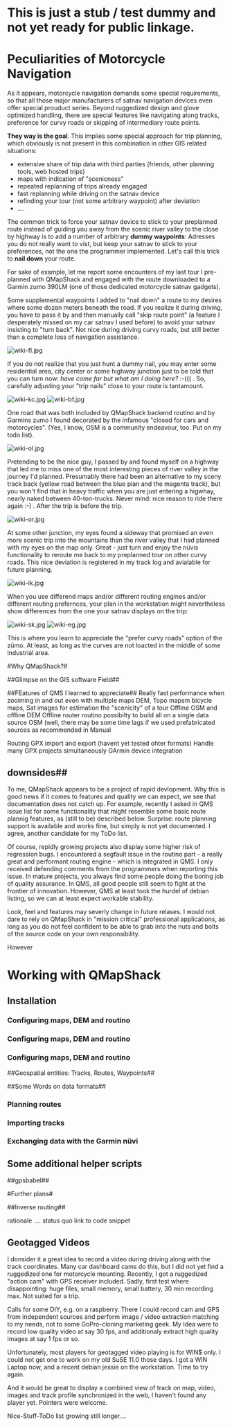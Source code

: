 # This is just a stub / test dummy and not yet ready for public linkage. #

# Peculiarities of Motorcycle Navigation #

As it appears, motorcycle navigation demands some special requirements, so that all those major manufacturers of satnav navigation devices even offer special prouduct series. Beyond ruggedized design and glove optimized handling, there are special features like navigating along tracks, preference for curvy roads or skipping of intermediary route points.

**They way is the goal**. This implies some special approach for trip planning, which obviously is not present in this combination in other GIS related situations:

* extensive share of trip data with third parties (friends, other planning tools, web hosted trips)
* maps with indication of "scenicness"
* repeated replanning of trips already engaged
* fast replanning while driving on the satnav device
* refinding your tour (not some arbitrary waypoint) after deviation
* ....


The common trick to force your satnav device to stick to your preplanned route instead of guiding you away from the scenic river valley to the close by highway is to add a number of arbitrary **dummy waypoints**: Adresses you do not really want to vist, but keep your satnav to stick to your preferences, not the one the programmer implemented. Let's call this trick to **nail down** your route.

For sake of example, let me report some encounters of my last tour I pre-planned with QMapShack and engaged with the route downloaded to a Garmin zumo 390LM (one of those dedicated motorcycle satnav gadgets).


Some supplemental waypoints I added to "nail down" a route to my desires where some dozen meters beneath the road. If you realize it during driving, you have to pass it by and then manually call "skip route point" (a feature I desperately missed on my car satnav I used before) to avoid your satnav insisting to "turn back". Not nice during driving curvy roads, but still better than a complete loss of navigation assistance.

![wiki-fl.jpg](https://bitbucket.org/repo/L5qerE/images/2580338973-wiki-fl.jpg)

If you do not realize that you just hunt a dummy nail, you may enter some residential area, city center or some highway junction just to be told that you can turn now: *have come far but what am I doing here?* :-((( . So, carefully adjusting your "trip nails" close to your route is tantamount. 

![wiki-kc.jpg](https://bitbucket.org/repo/L5qerE/images/1500573576-wiki-kc.jpg)
![wiki-bf.jpg](https://bitbucket.org/repo/L5qerE/images/3741804599-wiki-bf.jpg)

One road that was both included by QMapShack backend routino and by Garmins zumo I found decorated by the infamous "closed for cars and motorcycles". (Yes, I know, OSM is a community endeavour, too. Put on my todo list).

![wiki-ol.jpg](https://bitbucket.org/repo/L5qerE/images/3337226930-wiki-ol.jpg)

Pretending to be the nice guy, I passed by and found myself on a highway that led me to miss one of the most interesting pieces of river valley in the journey I'd planned. Presumably there had been an alternative to my sceny track back (yellow road between the blue plan and the magenta track), but you won't find that in heavy traffic when you are just entering a higwhay, nearly naked between 40-ton-trucks. Never mind: nice reason to ride there again :-) . After the trip is before the trip. 

![wiki-or.jpg](https://bitbucket.org/repo/L5qerE/images/2715376200-wiki-or.jpg)

At some other junction, my eyes found a sideway that promised an even more scenic trip into the mountains than the river valley that I had planned with my eyes on the map only. Great - just turn and enjoy the nüvis functionality to reroute me back to my preplanned tour on other curvy roads. This nice deviation is registered in my track log and avialable for future planning.

![wiki-lk.jpg](https://bitbucket.org/repo/L5qerE/images/1078212255-wiki-lk.jpg)

When you use differend maps and/or different routing engines and/or different routing prefernces, your plan in the workstation might nevertheless show differences from the one your satnav displays on the trip:

![wiki-sk.jpg](https://bitbucket.org/repo/L5qerE/images/3193648309-wiki-sk.jpg)
![wiki-eg.jpg](https://bitbucket.org/repo/L5qerE/images/2078719396-wiki-eg.jpg)

This is where you learn to appreciate the "prefer curvy roads" option of the zümo. At least, as long as the curves are not loacted in the middle of some industrial area.

#Why QMapShack?#

##Glimpse on the GIS software Field##

##FEatures of QMS I learned to appreciate##
Really fast performance when zooiming in and out
even with multiple maps
DEM, Topo mapsm bicycle maps, Sat images for estimation the "scenicity" of a tour
Offline OSM and offline DEM
Offline router routino
possibilty to build all on a single data source OSM
(well, there may be some time lags if we used prefabricated sources as recommended in Manual

Routing
GPX import and export (havent yet tested ohter formats)
Handle many GPX projects simultaneously
GArmin device integration

## downsides##
To me, QMapShack appears to be a project of rapid devlopment. Why this is good news if it comes to features and quality we can expect, we see that documentation does not catch up. For example, recently I asked in QMS issue list for some functionality that might resemble some basic route plannig features, as (still to be) described below. Surprise: route planning support is available and works fine, but simply is not yet documented. I agree, another candidate for my ToDo list.

Of course, repidly growing projects also display some higher risk of regression bugs. I encountered a segfault issue in the routino part - a really great and performant routing engine - which is integrated in QMS. I only received defending comments from the programmers when reporting this issue. In mature projects, you always find some people doing the boring job of quality assurance. In QMS, all good people still seem to fight at the frontier of innovation. However, QMS at least took the hurdel of debian listing, so we can at least expect workable stability.

Look, feel and features may severly change in future relases. I would not dare to rely on QMapShack in "mission critical" professional applications, as long as you do not feel confident to be able to grab into the nuts and bolts of the source code on your own responsibility.

However


# Working with QMapShack #
## Installation ##
### Configuring maps, DEM and routino ###
### Configuring maps, DEM and routino ###
### Configuring maps, DEM and routino ###

##Geospatial entities: Tracks, Routes, Waypoints##

##Some Words on data formats##

### Planning routes ###
### Importing tracks ###
### Exchanging data with the Garmin nüvi ###
## Some additional helper scripts ##
##gpsbabel##

#Further plans#

##Inverse routing##



rationale .... 
status quo
link to code snippet 




## Geotagged Videos ##
I donsider it a great idea to record a video during driving along with the track coordinates.
Many car dashboard cams do this, but I did not yet find a ruggedized one for motorcycle mounting.
Recently, I got a ruggedized "action cam" with GPS receiver included. 
Sadly, first test where disappointing: huge files, small memory, small battery, 30 min recording max.
Not suited for a trip.

Calls for some DIY, e.g. on a raspberry. There I could record cam and GPS from independent sources and perform image / video extraction matching to my needs, not to some GoPro-cloning marketing geek.
My Idea were to record low quality video at say 30 fps, and additionaly extract high quality images at say 1 fps or so.

Unfortunately, most players for geotagged video playing is for WIN$ only.
I could not get one to work on my old SuSE 11.0 those days. I got a WIN Laptop now, and a recent debian jessie on the workstation. Time to try again.

And it would be great to display a combined view of track on map, video, images and track profile synchronized in the web, I haven't found any player yet. Pointers were welcome.

Nice-Stuff-ToDo list growing still longer....